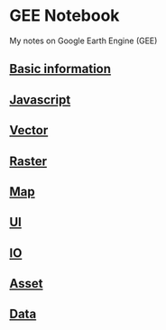 # GEE Notebook
My notes on Google Earth Engine (GEE)

## [Basic information](Basic.md)
## [Javascript](Javascript.md)
## [Vector](Vector.md)
## [Raster](Raster.md)
## [Map](Map.md)
## [UI](UI.md)
## [IO](IO.md)
## [Asset](Asset.md)
## [Data](Data.md)


